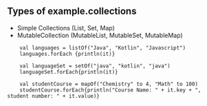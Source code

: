 ## Types of example.collections
- Simple Collections (List, Set, Map)
- MutableCollection (MutableList, MutableSet, MutableMap)

```
    val languages = listOf("Java", "Kotlin", "Javascript")
    languages.forEach {println(it)}

    val languageSet = setOf("java", "kotlin", "java")
    languageSet.forEach{println(it)}

    val studentCourse = mapOf("Chemistry" to 4, "Math" to 100)
    studentCourse.forEach{println("Course Name: " + it.key + ", student number: " + it.value)}
    
    

```